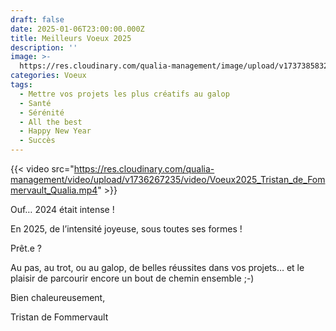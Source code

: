 ```yaml
---
draft: false
date: 2025-01-06T23:00:00.000Z
title: Meilleurs Voeux 2025
description: ''
image: >-
  https://res.cloudinary.com/qualia-management/image/upload/v1737385832/Voeux2025_Tristan_de_Fommervault_Qualia_ofnbgd.jpg
categories: Voeux
tags:
  - Mettre vos projets les plus créatifs au galop
  - Santé
  - Sérénité
  - All the best
  - Happy New Year
  - Succès
---
```


{{< video src="https://res.cloudinary.com/qualia-management/video/upload/v1736267235/video/Voeux2025_Tristan_de_Fommervault_Qualia.mp4" >}}

Ouf… 2024 était intense !

En 2025, de l’intensité joyeuse, sous toutes ses formes !

Prêt.e ?

Au pas, au trot, ou au galop, de belles réussites dans vos projets… et le plaisir de parcourir encore un bout de chemin ensemble ;-)

Bien chaleureusement,

Tristan de Fommervault
